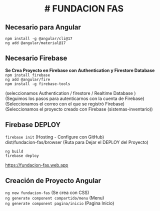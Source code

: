 <h1 align="center"> # FUNDACION FAS </h1>

## Necesario para Angular
`npm install -g @angular/cli@17`<br>
`ng add @angular/material@17`<br>


## Necesario Firebase
<b>Se Crea Proyecto en Firebase con Authentication y Firestore Database</b><br>
`npm install firebase`<br>
`ng add @angular/fire`<br>
`npm install -g firebase-tools`<br>

(seleccionamos Authentication / firestore / Realtime Database )<br>
(Seguimos los pasos para autenticarnos con la cuenta de Firebase)<br>
(Seleccionamos el correo con el que se registró Firebase)<br>
(Seleccionamos el proyecto creado con Firebase (sistemas-inventario))<br>


## Firebase DEPLOY
`firebase init` (Hosting - Configure con GitHub)<br>
dist/fundacion-fas/browser  (Ruta para Dejar el DEPLOY del Proyecto)<br>


`ng build` <br>
`firebase deploy`<br>

https://fundacion-fas.web.app


## Creación de Proyecto Angular

`ng new fundacion-fas` (Se crea con CSS)<br>
`ng generate component compartido/menu` (Menu)<br>
`ng generate component pagina/inicio` (Pagina Inicio)<br>